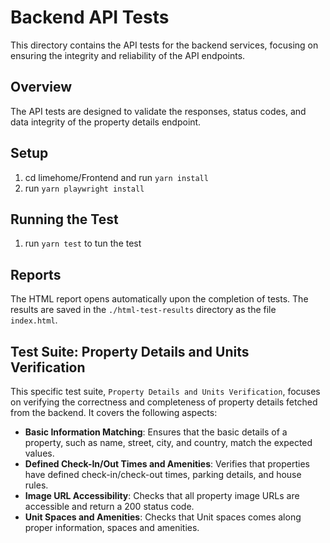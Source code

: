 # Backend API Tests

This directory contains the API tests for the backend services, focusing on ensuring the integrity and reliability of the API endpoints.

## Overview

The API tests are designed to validate the responses, status codes, and data integrity of the property details endpoint. 

## Setup
1. cd limehome/Frontend and run `yarn install`
2. run `yarn playwright install`

## Running the Test
1. run `yarn test` to tun the test

## Reports

The HTML report opens automatically upon the completion of tests. The results are saved in the `./html-test-results` directory as the file `index.html`.

## Test Suite: Property Details and Units Verification

This specific test suite, `Property Details and Units Verification`, focuses on verifying the correctness and completeness of property details fetched from the backend. It covers the following aspects:

- **Basic Information Matching**: Ensures that the basic details of a property, such as name, street, city, and country, match the expected values.
- **Defined Check-In/Out Times and Amenities**: Verifies that properties have defined check-in/check-out times, parking details, and house rules.
- **Image URL Accessibility**: Checks that all property image URLs are accessible and return a 200 status code.
- **Unit Spaces and Amenities**: Checks that Unit spaces comes along proper information, spaces and amenities.
